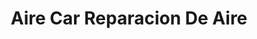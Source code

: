---
title: "Aire Car Reparacion De Aire"
url: /retalhuleu/aire-car-reparacion-de-aire/
shop: general
---